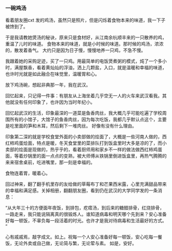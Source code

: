 

### 一碗鸡汤

看着朋友圈cxt 发的鸡汤，虽然只是照片，但是闪烁着食物本来的味道，我一下子被馋到了。

于是我请教她煲汤的秘诀，原来只是食材好，从江南余杭顺丰来的一只散养的鸡，重温了儿时的味道。 食物本来的味道，就是小时候的味道。那时候的鸡汤，浓浓的，散发着香气。 大约只是因为日子慢，慢慢地养一只鸡，不急不慢。 

我跟着她的采购足迹，买了一只鸡。用最简单的电饭煲煮粥的模式，炖了一个多小时，满屋飘香，看着黄灿灿的浮油，洒上几颗盐，入口，就是温暖和幸福的味道，也许时光就是如此融合在味觉里，温暖胃和心。



放下鸡汤碗，想起非典那一年，我在武汉。 

回忆起来，只记得一件事：有朋友从上海坐着几乎空无一人的火车来武汉看我。其他就没有任何印象了，也许因为当时年纪小。



回忆起武汉的生活，印象最深的一道菜是鱼香肉丝，我大概几乎可能吃遍了学校周围所有的小馆子，大馆子的鱼香肉丝，因为每次吃饭，我都几乎默认点这个，主要是吃里面的笋和木耳，然后剩下一堆肉丝。 好像有没有什么理由。



印象第二深的就是学校食堂外面的小卖部做的烩面了，大概是一些河南人做的，西红柿鸡蛋烩面，特点是暖，冬天食堂里的菜排队打到饭盒里时大多是凉的了，而小卖部的烩面是现做的，热乎乎的，看着厨师用和家乡不一样的做法做西红柿鸡蛋面，等着炒锅里的面一点点的变熟，被大师傅从铁锅里倒进饭盒里，再热气腾腾的来来宿舍桌前，吃进嘴里，那一刻是幸福的。 



食物连着胃，暖着心。 



回过神来，翻了翻手机里存的友给做的草莓布丁和芒果西米露，心里充满甜品带来的幸福和满足感。关掉相册，翻翻朋友圈，看到仍在武汉的大学同学发的一条消息：



“从大年三十的方便面年夜饭，到排包，疙瘩汤，到后来的糖醋排骨，红烧排骨，一路走来，我只能说隔离真的很锻炼人。谁知道病毒和明天哪个先到来？安心准备好每一顿饭，不辜负每一段活着的时光。也许才是我对待病毒和生活最好的方式。 ”



心有戚戚焉，敲字成文。如上。祝每一个人安心准备好每一顿饭，安心吃每一餐饭，无论外卖或自己做，无论简与繁，无论荤与素。 如是，安好。 
